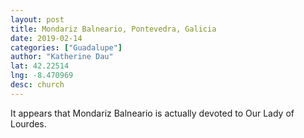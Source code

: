 ```yaml
---
layout: post
title: Mondariz Balneario, Pontevedra, Galicia
date: 2019-02-14
categories: ["Guadalupe"]
author: "Katherine Dau"
lat: 42.22514
lng: -8.470969
desc: church
---
```

It appears that Mondariz Balneario is actually devoted to Our Lady of Lourdes.
